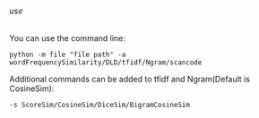 ###### use

You can use the command line:

    python -m file "file path" -a wordFrequencySimilarity/DLD/tfidf/Ngram/scancode 

Additional commands can be added to tfidf and Ngram(Default is CosineSim):

    -s ScoreSim/CosineSim/DiceSim/BigramCosineSim


